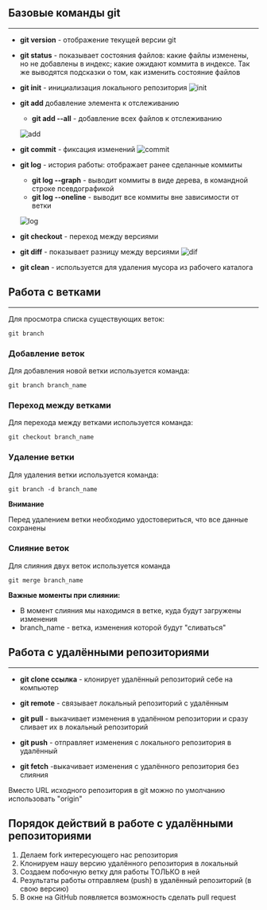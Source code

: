 ## Базовые команды git
***

* **git version** - отображение текущей версии git
* **git status** - показывает состояния файлов: какие файлы изменены, но не добавлены в индекс; какие ожидают коммита в индексе. Так же выводятся подсказки о том, как изменить состояние файлов
* **git init** - инициализация локального репозитория
![init](init.jpg)
* **git add** добавление элемента к отслеживанию

    * **git add --all** - добавление всех файлов к отслеживанию

    ![add](add.jpg)
* **git commit** - фиксация изменений 
    ![commit](commit.jpg)

* **git log** - история работы:  отображает ранее сделанные коммиты
    * **git log --graph** - выводит коммиты в виде дерева, в командной строке псевдографикой
    * **git log --oneline** - выводит все коммиты вне зависимости от ветки

    ![log](log.jpg)
* **git checkout** - переход между версиями
* **git diff** - показывает разницу между версиями
    ![dif](dif.jpg)
* **git clean** - используется для удаления мусора из рабочего каталога


## Работа с ветками
***

Для просмотра списка существующих веток:

    git branch

### **Добавление веток**

Для добавления новой ветки используется команда:

    git branch branch_name

### **Переход между ветками**


Для перехода между ветками  используется команда:

    git checkout branch_name

### **Удаление ветки**

Для удаления ветки используется команда:

    git branch -d branch_name

**Внимание**

Перед удалением ветки необходимо удостовериться, что все данные сохранены


### **Слияние веток**

Для слияния двух веток используется команда

    git merge branch_name

**Важные моменты при слиянии:**

* В момент слияния мы находимся в ветке, куда будут загружены изменения
* branch_name - ветка, изменения которой будут "сливаться"

## Работа с удалёнными репозиториями

***

 * **git clone __ссылка__** - клонирует удалённый репозиторий себе на компьютер

* **git remote** - связывает локальный репозиторий с удалённым

* **git pull** - выкачивает изменения в удалённом репозитории и сразу сливает их в локальный репозиторий

* **git push** - отправляет изменения с локального репозитория в удалённый

* **git fetch** -выкачивает изменения с удалённого репозитория без слияния

Вместо URL исходного репозитория в git можно по умолчанию использовать "origin"



## Порядок действий в работе с удалёнными репозиториями

 1.  Делаем fork интересующего нас репозитория
 2. Клонируем нашу версию удалённого репозитория в локальный
 3. Создаем побочную ветку для работы ТОЛЬКО в ней
 5. Результаты работы отправляем (push) в  удалённый репозиторий (в свою версию)
 6. В окне на GitHub появляется возможность сделать pull request


